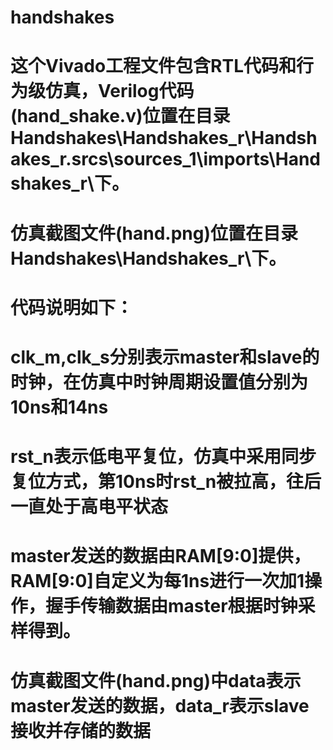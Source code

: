 # handshakes
# 这个Vivado工程文件包含RTL代码和行为级仿真，Verilog代码(hand_shake.v)位置在目录Handshakes\Handshakes_r\Handshakes_r.srcs\sources_1\imports\Handshakes_r\下。
# 仿真截图文件(hand.png)位置在目录Handshakes\Handshakes_r\下。
# 代码说明如下：
# clk_m,clk_s分别表示master和slave的时钟，在仿真中时钟周期设置值分别为10ns和14ns
# rst_n表示低电平复位，仿真中采用同步复位方式，第10ns时rst_n被拉高，往后一直处于高电平状态
# master发送的数据由RAM[9:0]提供，RAM[9:0]自定义为每1ns进行一次加1操作，握手传输数据由master根据时钟采样得到。
# 仿真截图文件(hand.png)中data表示master发送的数据，data_r表示slave接收并存储的数据
